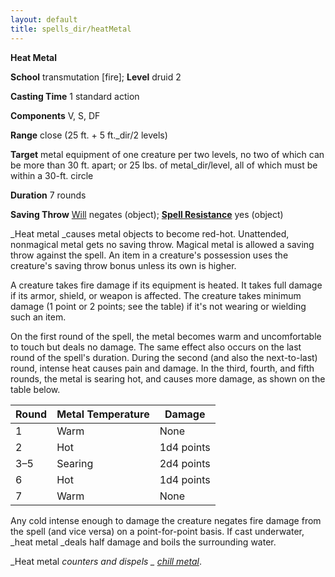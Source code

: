 ```yaml
---
layout: default
title: spells_dir/heatMetal
---
```

 **Heat Metal**

**School** transmutation [fire]; **Level** druid 2

**Casting Time** 1 standard action

**Components** V, S, DF

**Range** close (25 ft. + 5 ft._dir/2 levels)

**Target** metal equipment of one creature per two levels, no two of which can be more than 30 ft. apart; or 25 lbs. of metal_dir/level, all of which must be within a 30-ft. circle

**Duration** 7 rounds

**Saving Throw** [Will](../combat#_will) negates (object); **[Spell Resistance](../glossary#_spell-resistance)** yes (object)

_Heat metal _causes metal objects to become red-hot. Unattended, nonmagical metal gets no saving throw. Magical metal is allowed a saving throw against the spell. An item in a creature's possession uses the creature's saving throw bonus unless its own is higher.

A creature takes fire damage if its equipment is heated. It takes full damage if its armor, shield, or weapon is affected. The creature takes minimum damage (1 point or 2 points; see the table) if it's not wearing or wielding such an item.

On the first round of the spell, the metal becomes warm and uncomfortable to touch but deals no damage. The same effect also occurs on the last round of the spell's duration. During the second (and also the next-to-last) round, intense heat causes pain and damage. In the third, fourth, and fifth rounds, the metal is searing hot, and causes more damage, as shown on the table below.

| Round | Metal Temperature | Damage |
| --- | --- | --- |
| 1 | Warm | None |
| 2 | Hot | 1d4 points |
| 3–5 | Searing | 2d4 points |
| 6 | Hot | 1d4 points |
| 7 | Warm | None |

Any cold intense enough to damage the creature negates fire damage from the spell (and vice versa) on a point-for-point basis. If cast underwater, _heat metal _deals half damage and boils the surrounding water.

_Heat metal _counters and dispels _ [chill metal](chillMetal#_chill-metal)_.

